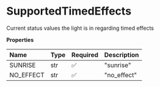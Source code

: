 # SupportedTimedEffects

Current status values the light is in regarding timed effects

**Properties**

| Name      | Type | Required | Description |
| :-------- | :--- | :------- | :---------- |
| SUNRISE   | str  | ✅       | "sunrise"   |
| NO_EFFECT | str  | ✅       | "no_effect" |

<!-- This file was generated by liblab | https://liblab.com/ -->
